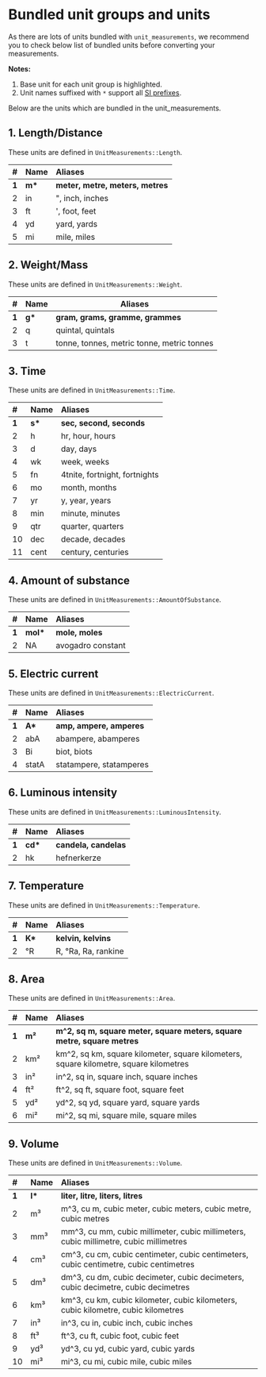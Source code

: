 # Bundled unit groups and units

As there are lots of units bundled with `unit_measurements`, we recommend you to check below list of
bundled units before converting your measurements.

**Notes:**
1. Base unit for each unit group is highlighted.
2. Unit names suffixed with `*` support all [SI prefixes](README.md#si-units-support).

Below are the units which are bundled in the unit_measurements.

## 1. Length/Distance

These units are defined in `UnitMeasurements::Length`.

| # | Name | Aliases |
|:--|:--|:--|
| **1** | **m\*** | **meter, metre, meters, metres** |
| 2 | in | ", inch, inches |
| 3 | ft | ', foot, feet |
| 4 | yd | yard, yards |
| 5 | mi | mile, miles |

## 2. Weight/Mass

These units are defined in `UnitMeasurements::Weight`.

| # | Name | Aliases |
|--|--|--|
| **1** | **g\*** | **gram, grams, gramme, grammes** |
| 2 | q | quintal, quintals |
| 3 | t | tonne, tonnes, metric tonne, metric tonnes |

## 3. Time

These units are defined in `UnitMeasurements::Time`.

| # | Name | Aliases |
|:--|:--|:--|
| **1** | **s\*** | **sec, second, seconds** |
| 2 | h | hr, hour, hours |
| 3 | d | day, days |
| 4 | wk | week, weeks |
| 5 | fn | 4tnite, fortnight, fortnights |
| 6 | mo | month, months |
| 7 | yr | y, year, years |
| 8 | min | minute, minutes |
| 9 | qtr | quarter, quarters |
| 10 | dec | decade, decades |
| 11 | cent | century, centuries |

## 4. Amount of substance

These units are defined in `UnitMeasurements::AmountOfSubstance`.

| # | Name | Aliases |
|:--|:--|:--|
| **1** | **mol\*** | **mole, moles** |
| 2 | NA | avogadro constant |

## 5. Electric current

These units are defined in `UnitMeasurements::ElectricCurrent`.

| # | Name | Aliases |
|:--|:--|:--|
| **1** | **A\*** | **amp, ampere, amperes** |
| 2 | abA | abampere, abamperes |
| 3 | Bi | biot, biots |
| 4 | statA | statampere, statamperes |

## 6. Luminous intensity

These units are defined in `UnitMeasurements::LuminousIntensity`.

| # | Name | Aliases |
|:--|:--|:--|
| **1** | **cd\*** | **candela, candelas** |
| 2 | hk | hefnerkerze |

## 7. Temperature

These units are defined in `UnitMeasurements::Temperature`.

| # | Name | Aliases |
|:--|:--|:--|
| **1** | **K\*** | **kelvin, kelvins** |
| 2 | °R | R, °Ra, Ra, rankine |

## 8. Area

These units are defined in `UnitMeasurements::Area`.

| # | Name | Aliases |
|:--|:--|:--|
| **1** | **m²** | **m^2, sq m, square meter, square meters, square metre, square metres** |
| 2 | km² | km^2, sq km, square kilometer, square kilometers, square kilometre, square kilometres |
| 3 | in² | in^2, sq in, square inch, square inches |
| 4 | ft² | ft^2, sq ft, square foot, square feet |
| 5 | yd² | yd^2, sq yd, square yard, square yards |
| 6 | mi² | mi^2, sq mi, square mile, square miles |

## 9. Volume

These units are defined in `UnitMeasurements::Volume`.

| # | Name | Aliases |
|:--|:--|:--|
| **1** | **l\*** | **liter, litre, liters, litres** |
| 2 | m³ | m^3, cu m, cubic meter, cubic meters, cubic metre, cubic metres |
| 3 | mm³ | mm^3, cu mm, cubic millimeter, cubic millimeters, cubic millimetre, cubic millimetres |
| 4 | cm³ | cm^3, cu cm, cubic centimeter, cubic centimeters, cubic centimetre, cubic centimetres |
| 5 | dm³ | dm^3, cu dm, cubic decimeter, cubic decimeters, cubic decimetre, cubic decimetres |
| 6 | km³ | km^3, cu km, cubic kilometer, cubic kilometers, cubic kilometre, cubic kilometres |
| 7 | in³ | in^3, cu in, cubic inch, cubic inches |
| 8 | ft³ | ft^3, cu ft, cubic foot, cubic feet |
| 9 | yd³ | yd^3, cu yd, cubic yard, cubic yards |
| 10 | mi³ | mi^3, cu mi, cubic mile, cubic miles |
